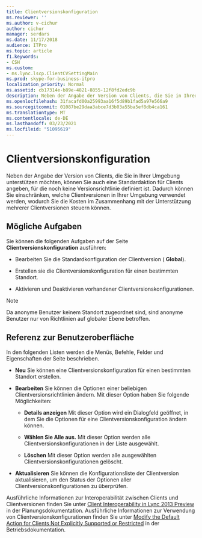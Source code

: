 ```yaml
---
title: Clientversionskonfiguration
ms.reviewer: ''
ms.author: v-cichur
author: cichur
manager: serdars
ms.date: 11/17/2018
audience: ITPro
ms.topic: article
f1.keywords:
- CSH
ms.custom:
- ms.lync.lscp.ClientCVSettingMain
ms.prod: skype-for-business-itpro
localization_priority: Normal
ms.assetid: cb17314e-b89e-4821-8855-12f8fd2edc9b
description: Neben der Angabe der Version von Clients, die Sie in Ihrer Umgebung unterstützen möchten, können Sie auch eine Standardaktion für Clients angeben, für die noch keine Versionsrichtlinie definiert ist. Dadurch können Sie einschränken, welche Clientversionen in Ihrer Umgebung verwendet werden, wodurch Sie die Kosten im Zusammenhang mit der Unterstützung mehrerer Clientversionen steuern können.
ms.openlocfilehash: 31facafd00a25993aa16f5d89b1fad5a97e566a9
ms.sourcegitcommit: 01087be29daa3abce7d3b03a55ba5ef8db4ca161
ms.translationtype: MT
ms.contentlocale: de-DE
ms.lasthandoff: 03/23/2021
ms.locfileid: "51095619"
---
```

# <a name="client-version-configuration"></a>Clientversionskonfiguration

Neben der Angabe der Version von Clients, die Sie in Ihrer Umgebung unterstützen möchten, können Sie auch eine Standardaktion für Clients angeben, für die noch keine Versionsrichtlinie definiert ist. Dadurch können Sie einschränken, welche Clientversionen in Ihrer Umgebung verwendet werden, wodurch Sie die Kosten im Zusammenhang mit der Unterstützung mehrerer Clientversionen steuern können.

## <a name="tasks-you-can-perform"></a>Mögliche Aufgaben

Sie können die folgenden Aufgaben auf der Seite **Clientversionskonfiguration** ausführen:

- Bearbeiten Sie die Standardkonfiguration der Clientversion ( **Global**).

- Erstellen sie die Clientversionskonfiguration für einen bestimmten Standort.

- Aktivieren und Deaktivieren vorhandener Clientversionskonfigurationen.

> [!NOTE]
> Da anonyme Benutzer keinem Standort zugeordnet sind, sind anonyme Benutzer nur von Richtlinien auf globaler Ebene betroffen.

## <a name="ui-reference"></a>Referenz zur Benutzeroberfläche

In den folgenden Listen werden die Menüs, Befehle, Felder und Eigenschaften der Seite beschrieben.

- **Neu** Sie können eine Clientversionskonfiguration für einen bestimmten Standort erstellen.

- **Bearbeiten** Sie können die Optionen einer beliebigen Clientversionsrichtlinien ändern. Mit dieser Option haben Sie folgende Möglichkeiten:

  - **Details anzeigen** Mit dieser Option wird ein Dialogfeld geöffnet, in dem Sie die Optionen für eine Clientversionskonfiguration ändern können.

  - **Wählen Sie Alle aus.** Mit dieser Option werden alle Clientversionskonfigurationen in der Liste ausgewählt.

  - **Löschen** Mit dieser Option werden alle ausgewählten Clientversionskonfigurationen gelöscht.

- **Aktualisieren** Sie können die Konfigurationsliste der Clientversion aktualisieren, um den Status der Optionen aller Clientversionskonfigurationen zu überprüfen.

Ausführliche Informationen zur Interoperabilität zwischen Clients und Clientversionen finden Sie unter [Client Interoperability in Lync 2013 Preview](/previous-versions/office/lync-server-2013/lync-server-2013-client-interoperability-in-lync-2013) in der Planungsdokumentation. Ausführliche Informationen zur Verwendung von Clientversionskonfigurationen finden Sie unter [Modify the Default Action for Clients Not Explicitly Supported or Restricted](/previous-versions/office/lync-server-2013/lync-server-2013-modify-the-default-action-for-clients-not-explicitly-supported-or-restricted) in der Betriebsdokumentation.